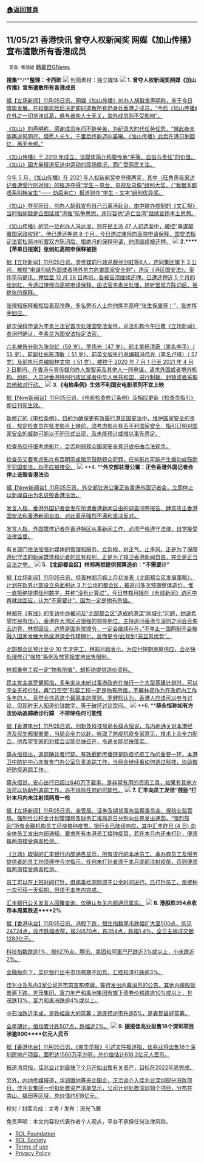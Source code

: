 ###  [:house:返回首頁](https://github.com/ourhimalayas/txt)
---


## 11/05/21 香港快讯 曾夺人权新闻奖 网媒《加山传播》宣布遣散所有香港成员
` 英喜-粵語組` [轉載自GNews](https://gnews.org/zh-hans/1641938/)

**搜集****/****整理：卡西欧**
![](https://assets.gnews.org/wp-content/uploads/2021/11/1105fenmian.jpg)
封面素材：独立媒体
![](https://assets.gnews.org/wp-content/uploads/2021/11/Screen-Shot-2021-11-05-at-10.30.13-AM.png)
**1. ****曾夺人权新闻奖****网媒《加山传播》宣布遣散所有香港成员**

[据【立场新闻】11月05日讯，网媒《加山传播》创办人胡戬发声明称，鉴于今日情势发展，在权衡风险后决定即时遣散所有仍身处香港之成员，“今后《加山传播》在外之一切华洋瓜葛，俱与该些人士无关，海外成员则不受影响”。](https://www.thestandnews.com/politics/曾奪人權新聞獎-網媒加山傳播宣布遣散所有香港成員)

[《加山》的声明称，感谢成员年间不辞劳苦，为纪录大时代任劳任怨，“憾此夜未能再逆风同行，但愿人长久，千里后终能迈向晨曦。《加山传播》此后在港只剩回忆，再无余烬。”](https://www.thestandnews.com/politics/曾奪人權新聞獎-網媒加山傳播宣布遣散所有香港成員)

[《加山传播》于 2019 年成立，该媒体简介称要传承“平等、自由与责任”的价值。 《加山》因大量报道反送中运动的现场情况，而广受网民关注。](https://www.thestandnews.com/politics/曾奪人權新聞獎-網媒加山傳播宣布遣散所有香港成員)

[今年 5 月，《加山传播》在 2021 年人权新闻奖中夺得两奖，其中〈旺角黑夜采访 记者遭受行刑对待〉的报道夺得“学生 – 电台、电视及录像”组别大奖，〈“我根本都唔系叫韩宝生”—— 劫后余亡〉报道则夺“学生 – 文字”组别优异奖。](https://www.thestandnews.com/politics/曾奪人權新聞獎-網媒加山傳播宣布遣散所有香港成員)

[《加山》夺奖同日，创办人胡戬宣布自己已离港赴台。由中联办控制的《文汇报》当时指胡戬是企图延续“港独”抗争思想，并形容他“逃亡台湾”继续宣扬本土思想。](https://www.thestandnews.com/politics/曾奪人權新聞獎-網媒加山傳播宣布遣散所有香港成員)

[《加山传播》的另一位创办人冯达浚，则在民主派 47 人初选案中，被控“串谋颠覆国家政权罪”。他已遭还押逾 8 个月，今日透过律师向高院申请保释，国安法指定法官杜丽冰听罢双方陈词后，拒绝冯的保释申请，他须继续被还押。](https://www.thestandnews.com/politics/曾奪人權新聞獎-網媒加山傳播宣布遣散所有香港成員)
![](https://assets.gnews.org/wp-content/uploads/2021/11/Screen-Shot-2021-11-05-at-10.30.23-AM.png)
**2.****【苹果日报案】张剑虹高院申保释被拒**

[据【立场新闻】11月05日讯，壹传媒前行政总裁张剑虹等6人，连同集团旗下 3 公司，被控“串谋勾结外国或者境外势力危害国家安全罪”，违反《港区国安法》。案件早前提讯，押后至 12 月 28 日再讯，各被告须继续还押。已遭还押近 5 个月的张剑虹，今透过律师向高院申请保释，由法官李素兰处理，她听罢双方陈词后，拒绝张的保释。](https://www.thestandnews.com/court/蘋果日報案張劍虹高院申保釋被拒)

[张得知保释被拒后表现冷静，多名旁听人士向他挥手高呼“张生保重呀！”，张亦挥手回应。](https://www.thestandnews.com/court/蘋果日報案張劍虹高院申保釋被拒)

[是次保释申请为李素兰法官首次处理国安法案件，司法机构今午回覆《立场新闻》查询时确认，李素兰为国安法指定法官。](https://www.thestandnews.com/court/蘋果日報案張劍虹高院申保釋被拒)

[六名被告分别为张剑虹（59 岁）、罗伟光（47 岁）、前主笔杨清奇（笔名李平）（ 55 岁）、前副社长陈沛敏（ 51 岁）、前英文版执行总编辑冯伟光（笔名卢峰）（ 57 岁）及前执行总编辑林文宗（ 51 岁），被控于 2020 年 7 月 1 日至 2021 年 4 月 3 日期间，在香港与壹传媒创办人黎智英及其他人一同串谋，请求外国或者境外机构、组织、人员对香港特别行政区或者中华人民共和国，进行制裁、封锁或者采取其他敌对行动。](https://www.thestandnews.com/court/蘋果日報案張劍虹高院申保釋被拒)
![](https://assets.gnews.org/wp-content/uploads/2021/11/Screen-Shot-2021-11-05-at-10.30.34-AM.png)
**3.****《电检条例》生效****不利国安电影须列不宜上映**

[据【Now新闻台】11月05日讯，《电影检查修订条例》及相应更新《检查员指引》即日刊宪生效。](https://news.now.com/home/local/player?newsId=455690)

[新修订的《电检条例》，目的为确保更有效履行港区国安法中，维护国家安全的责任，规定检查员在批准影片上映前，须考虑影片有否不利国家安全，指引订明对国家安全的威胁可能以不同形式出现，及未能预计或难以事先界定。](https://news.now.com/home/local/player?newsId=455690)

[检查员应仔细考虑影片，会否削弱观众国家安全意识或扭曲合法观念。](https://news.now.com/home/local/player?newsId=455690)

[检查员又要考虑影片有否明示或暗示鼓励观众犯罪，任何影片可能产生煽动或鼓励干犯国安法，均不应被接受。](https://news.now.com/home/local/player?newsId=455690)
![](https://assets.gnews.org/wp-content/uploads/2021/11/Screen-Shot-2021-11-05-at-10.30.44-AM.png)
**4. ****外交部驻港公署：正告香港外国记者会停止诋毁香港法治**

[据【Now新闻台】11月05日讯，外交部驻港公署正告香港外国记者会，立即停止以新闻自由为名诋毁香港法治。](https://news.now.com/home/local/player?newsId=455713)

[发言人指，香港外国记者会发布所谓香港新闻自由的调查问卷报告，肆意攻击香港国安法和香港新闻自由，对此表示强烈不满和坚决反对。](https://news.now.com/home/local/player?newsId=455713)

[发言人指，外国媒体记者在香港特区从事新闻工作，必须严格遵守法律，自觉接受法律监督。](https://news.now.com/home/local/player?newsId=455713)

[有关部门依法加强对媒体的管理和服务、立新规、树正气、止歪风，正是为了保障遵纪守法的新闻媒体和记者的应有权利，正是为了捍卫香港新闻自由，完全是正当合法之举。](https://news.now.com/home/local/player?newsId=455713)
![](https://assets.gnews.org/wp-content/uploads/2021/11/Screen-Shot-2021-11-05-at-10.30.53-AM.png)
**5.****【北部都会区】林郑再拒提供预算造价：****“****不需要计****”**

[据【立场新闻】11月05日讯，特首林郑月娥上月初发表《北部都会区发展策略》，计划在新界北部设立总面积达 3 万公顷的都会区，被追问多次预期整体造价，惟一直拒绝提供任何数字，并称“没有计算过”。今日林郑月娥在《有线新闻》访问中再就此回应，认为“不需要计”，因为一定是物有所值。](https://www.thestandnews.com/politics/a_北部都會區林鄭再拒提供成本-稱不想糾纏在這些數字-不認為需政策去遏抑樓價)

[林郑在《有线》的专访中亦被问及“北部都会区”造成的港深“同城化”问题，她说希望市民有信心，香港在大湾区占很强的领导地位。主持追问香港与深圳之间会否失去边界，林郑回应，边界是国务院颁令，一定会继续存在，”不单止一国两制不会被融入国家发展大局或港深合作模糊化，反而更令(此规划)突显其优势”。](https://www.thestandnews.com/politics/a_北部都會區林鄭再拒提供成本-稱不想糾纏在這些數字-不認為需政策去遏抑樓價)

[北部都会区预计至少 10 年才完工，林郑月娥表示，为应付短期房屋供应，会尽快处理修订“强拍”条例及放宽祖堂地出售限制。](https://www.thestandnews.com/politics/a_北部都會區林鄭再拒提供成本-稱不想糾纏在這些數字-不認為需政策去遏抑樓價)

[林郑重申工程一定“物有所值”，却拒绝提供造价资料。](https://www.thestandnews.com/politics/a_北部都會區林鄭再拒提供成本-稱不想糾纏在這些數字-不認為需政策去遏抑樓價)

[民主党主席罗健熙指，多年来从未听过香港政府在推行一个大型基建计划时，可以完全无视价钱，再“口空空”形容工程一定是物有所值，不解林郑作为在政府内工作多年的人，竟然会违背这个最基本的原则。罗健熙认为，香港人应该可以参与讨论，但现时无人知道价钱数字，等于破坏讨论空间。](https://www.thestandnews.com/politics/a_北部都會區林鄭再拒提供成本-稱不想糾纏在這些數字-不認為需政策去遏抑樓價)
![](https://assets.gnews.org/wp-content/uploads/2021/11/Screen-Shot-2021-11-05-at-10.31.03-AM.png)
**6. ****薛永恒称如有方法协助追踪确诊行踪　不排除任何可能性**

[据【香港电台】11月05日讯，创新及科技局局长薛永恒说，与内地通关对本港经济及民生都很重要，当局会全力以赴，听取了防疫抗疫专家意见，技术上会全力配合。他希望专家的对接会议能尽快召开，令通关能尽快落实。](https://news.rthk.hk/rthk/ch/video-gallery.htm?vid=1618541)

[薛永恒指出，追踪确诊者行踪，有效截断传播链是防疫抗疫工作的重要一环，本港卫中防护中心亦有专门办公室负责追踪工作，当局会继续看如何透过科技，协助做好防疫追踪工作。](https://news.rthk.hk/rthk/ch/video-gallery.htm?vid=1618541)

[薛永恒说，安心出行已超过640万下载率，是非常有用的资讯工具，如果有其他方法可以协助到追踪工作，亦不排除任何的可能性。](https://news.rthk.hk/rthk/ch/video-gallery.htm?vid=1618541)
![](https://assets.gnews.org/wp-content/uploads/2021/11/Screen-Shot-2021-11-05-at-10.31.16-AM.png)
**7. ****汇丰向员工发信****“****鼓励****”****打针****本月内未注射须两周一检**

[据【立场新闻】11月05日讯，金管局、证券及期货事务监察委员会、保险业监管局、强制性公积金计划管理局及财务汇报局近日分别向业界发出通函，“强烈鼓励”所有金融机构员工尽快接种疫苗。银行业已陆续响应，其中汇丰昨日 (4 日) 向全体员工发出内部通知，要求所有本港员工接种疫苗，若在本月内还未打针，便须每两周接受病毒检测。](https://www.thestandnews.com/society/ab滙豐向員工發信鼓勵打針-本月內未注射須兩周一檢)

[《立场》取得的汇丰银行内部通告显示，所有该行的本地员工、承办商员工及服务提供者的员工均须遵守今次指示。任何未打针者须于本月底前注射疫苗，否则便须每两周接受病毒检测。](https://www.thestandnews.com/society/ab滙豐向員工發信鼓勵打針-本月內未注射須兩周一檢)

[员工可以在上班时间打针，但病毒检测则须于公余时间进行。已打针员工，每接种一次可获一天假期，但须于本年内完成。](https://www.thestandnews.com/society/ab滙豐向員工發信鼓勵打針-本月內未注射須兩周一檢)

[汇丰银行公关发言人回覆查询，仅确认有关内部通讯属实。](https://www.thestandnews.com/society/ab滙豐向員工發信鼓勵打針-本月內未注射須兩周一檢)
![](https://assets.gnews.org/wp-content/uploads/2021/11/Screen-Shot-2021-11-05-at-10.31.26-AM.png)
**8. ****港股跌****354****点收市****本周累跌近****2%**

[据【香港电台】11月05日讯，港股下跌，恒生指数尾市跌幅扩大至500点，低见24724点，收市跌幅收窄，报24870点，跌354点，跌幅1.4%，全日主板成交额1283亿元。](https://news.rthk.hk/rthk/ch/component/k2/1618528-20211105.htm)

[科技指数跌逾1%，报6276点。腾讯、美团和阿里巴巴跌近3%或以上，小米跌近2%。](https://news.rthk.hk/rthk/ch/component/k2/1618528-20211105.htm)

[金融股向下，英伦银行出乎市场预期不加息，汇控和渣打跌逾3%。](https://news.rthk.hk/rthk/ch/component/k2/1618528-20211105.htm)

[佳兆业及系内3家公司开市前宣布停牌，等待发出内幕消息的公告。其他内房股就普遍下跌，世茂集团、富力地产和禹洲集团有旗下债券价格跌逾10%或以上，世茂跌13%，富力和禹洲跌逾4%或以上。](https://news.rthk.hk/rthk/ch/component/k2/1618528-20211105.htm)

[中石油跌近半成，是跌幅最大的蓝筹；海底捞逆市升逾5%，是表现最好蓝筹。](https://news.rthk.hk/rthk/ch/component/k2/1618528-20211105.htm)

[全星期计，恒指累计跌507点，跌幅近2%。](https://news.rthk.hk/rthk/ch/component/k2/1618528-20211105.htm)
![](https://assets.gnews.org/wp-content/uploads/2021/11/Screen-Shot-2021-11-05-at-10.31.36-AM.png)
**9. ****据报佳兆业拟售****18****个深圳项目　涉逾****800****亿元人民币**

[据【香港电台】11月05日讯，《南华早报》引述文件报道指，佳兆业将出售18个深圳房地产项目，面积达1560万平方呎，总价值估计818.2亿元人民币。](https://news.rthk.hk/rthk/ch/component/k2/1618529-20211105.htm)

[报道消息指，佳兆业计划最快下个月开始出售有关资产，目标在2022年底完成。](https://news.rthk.hk/rthk/ch/component/k2/1618529-20211105.htm)

[另外，内地传媒报道，华润置地等央企国企，正洽谈介入佳兆业深圳部分旧改项目。佳兆业集团一份拟处置资产清单显示，公司计划处置深圳18个项目，分布在南山、福田等区域，总价值约818亿元。](https://news.rthk.hk/rthk/ch/component/k2/1618529-20211105.htm)

校对 / 封面合成：文粤 / 发布：流光飞舞

 

免责声明：本文内容仅代表作者个人观点，平台不承担任何法律风险。

- [ROL Foundation](https://rolfoundation.org/)
- [ROL Society](https://rolsociety.org/)
- [Terms of use](https://gnews.org/terms-of-use-3/)
- [Privacy Policy](https://gnews.org/privacy-policy/)
